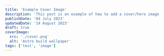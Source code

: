 ```yaml
---
title: 'Example Cover Image'
description: 'This post is an example of how to add a cover/hero image'
publishDate: '04 July 2023'
updatedDate: '14 August 2023'
draft: true
coverImage:
  src: './cover.png'
  alt: 'Astro build wallpaper'
tags: ['test', 'image']
---
```

